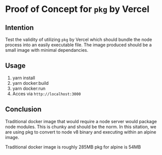 # Proof of Concept for `pkg` by Vercel

## Intention

Test the validity of utilizing `pkg` by Vercel which should bundle the node process into an easily executable file. 
The image produced should be a small image with minimal dependancies. 

## Usage

1. yarn install
2. yarn docker:build
3. yarn docker:run
4. Acces via `http://localhost:3000`


## Conclusion

Traditional docker image that would require a node server would package node modules. This is chunky and should be the norm. 
In this sitation, we are using pkg to convert to node v8 binary and executing within an alpine image. 

Traditional docker image is roughly 285MB
pkg for alpine is 54MB